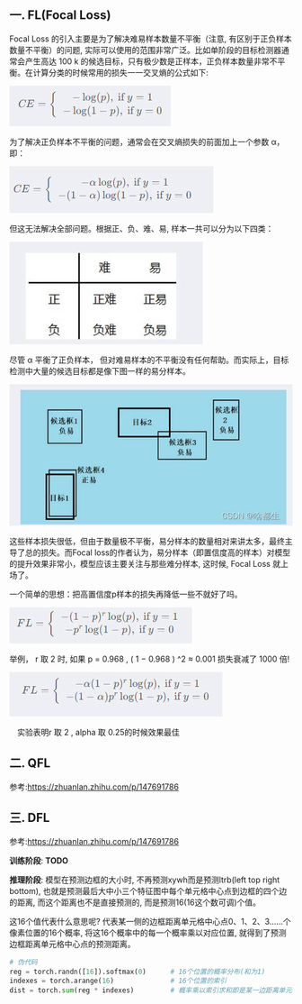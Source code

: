 ## 一. FL(Focal Loss)

Focal Loss 的引入主要是为了解决难易样本数量不平衡（注意, 有区别于正负样本数量不平衡）的问题, 实际可以使用的范围非常广泛。比如单阶段的目标检测器通常会产生高达 100 k 的候选目标，只有极少数是正样本，正负样本数量非常不平衡。在计算分类的时候常用的损失一一交叉熵的公式如下:

![](assets/fl1.jpg)

为了解决正负样本不平衡的问题，通常会在交叉熵损失的前面加上一个参数 α，即：

![](assets/fl2.jpg)

但这无法解决全部问题。根据正、负、难、易, 样本一共可以分为以下四类：

![](assets/fl3.jpg)

尽管 α 平衡了正负样本， 但对难易样本的不平衡没有任何帮助。而实际上，目标检测中大量的候选目标都是像下图一样的易分样本。

![](assets/fl4.jpg)

这些样本损失很低，但由于数量极不平衡，易分样本的数量相对来讲太多，最终主导了总的损失。而Focal loss的作者认为，易分样本（即置信度高的样本）对模型的提升效果非常小，模型应该主要关注与那些难分样本, 这时候, Focal Loss 就上场了。

一个简单的思想：把高置信度p样本的损失再降低一些不就好了吗。

![](assets/fl5.jpg)

举例， r 取 2 时, 如果 p = 0.968 , ( 1 − 0.968 ) ^2 ≈ 0.001 损失衰减了 1000 倍!

![](assets/fl6.jpg)

 实验表明r 取 2 , alpha 取 0.25的时候效果最佳

## 二. QFL

参考:https://zhuanlan.zhihu.com/p/147691786

## 三. DFL

参考:https://zhuanlan.zhihu.com/p/147691786

**训练阶段**:  **TODO**

**推理阶段**: 模型在预测边框的大小时, 不再预测xywh而是预测ltrb(left top right bottom), 也就是预测最后大中小三个特征图中每个单元格中心点到边框的四个边的距离, 而这个距离也不是直接预测的, 而是预测16(16这个数可调)个值。

这16个值代表什么意思呢? 代表某一侧的边框距离单元格中心点0、1、2、3......个像素位置的16个概率, 将这16个概率中的每一个概率乘以对应位置, 就得到了预测边框距离单元格中心点的预测距离。

```python
# 伪代码
reg = torch.randn([16]).softmax(0)		# 16个位置的概率分布(和为1)
indexes = torch.arange(16)			    # 16个位置的索引
dist = torch.sum(reg * indexes)			# 概率乘以索引求和即是某一边距离单元格中心点的预测值
```





